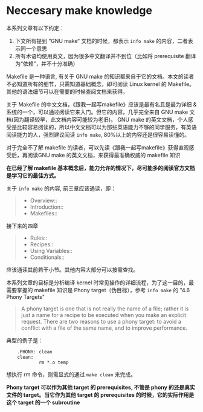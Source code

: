 # Neccesary make knowledge

本系列文章有以下约定：
1. 下文所有提到 “GNU make“ 文档的时候，都表示 `info make` 的内容，二者表示同一个意思
2. 所有术语均使用英文，因为很多中文翻译并不到位（比如将 prerequisite 翻译为“依赖”，并不十分准确）

Makefile 是一种语言, 有关于 GNU make 的知识都来自于它的文档。本文的读者不必知道所有的细节，只需知道基础概念，即可阅读 Linux kernel 的 Makefile。其他的语法细节可以在需要的时候查阅文档来获得。

关于 Makefile 的中文文档，《跟我一起写makefile》应该是最有名且是最为详细 & 系统的一个，可以通过阅读它来入门。但它的内容，几乎完全来自 GNU make 文档(因为翻译较早，此文档内容可能较为老旧)。 GNU make 的英文文档，个人感受是比较容易阅读的，所以中文文档可以为那些英语能力不够的同学服务，有英语阅读能力的人，强烈建议阅读 `info make`, 80%以上的内容还是很容易读懂的。

对于完全不了解 makefile 的读者，可以先读《跟我一起写makefile》获得直观感受后，再阅读GNU make 的英文文档，来获得最准确权威的 makefile 知识

**在已经了解 makefile 基本概念后，能力允许的情况下，尽可能多的阅读官方文档是学习它的最佳方式。**

关于 `info make` 的内容, 前三章应该通读，即：

>* Overview::
>* Introduction::
>* Makefiles::

接下来的四章

>* Rules::
>* Recipes::
>* Using Variables::
>* Conditionals::

应该通读其前若干小节。其他内容大部分可以按需查找。

本系列文章的目标是分析编译 kernel 时常见操作的详细流程，为了这一目的，最需要掌握的 makefile 知识是 Phony target（伪目标），参考 `info make` 的 "4.6 Phony Targets"

>A phony target is one that is not really the name of a file; rather it
>is just a name for a recipe to be executed when you make an explicit
>request.  There are two reasons to use a phony target: to avoid a
>conflict with a file of the same name, and to improve performance.

典型的例子是：

        .PHONY: clean
        clean:
                rm *.o temp

想执行 rm 命令，则需显式的通过 `make clean` 来完成。

**Phony target 可以作为其他 target 的 prerequisites, 不管是 phony 的还是真实文件的 target。当它作为其他 target 的 prerequisites 的时候，它的实际作用是这个 target 的一个 subroutine**
